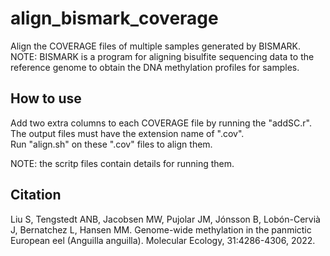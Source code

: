 # align_bismark_coverage
Align the COVERAGE files of multiple samples generated by BISMARK.  
NOTE: BISMARK is a program for aligning bisulfite sequencing data to the reference genome to obtain the DNA methylation profiles for samples.

## How to use
Add two extra columns to each COVERAGE file by running the "addSC.r". The output files must have the extension name of ".cov".  
Run "align.sh" on these ".cov" files to align them.

NOTE: the scritp files contain details for running them.

## Citation
Liu S, Tengstedt ANB, Jacobsen MW, Pujolar JM, Jónsson B, Lobón-Cervià J, Bernatchez L, Hansen MM. Genome-wide methylation in the panmictic European eel (Anguilla anguilla). Molecular Ecology, 31:4286-4306, 2022.
